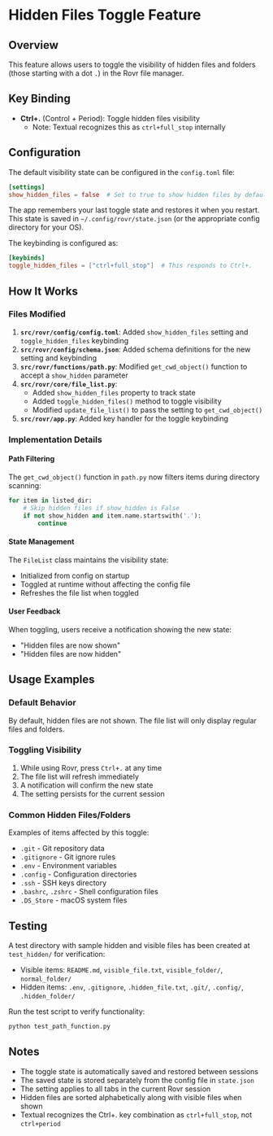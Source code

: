 # Hidden Files Toggle Feature

## Overview
This feature allows users to toggle the visibility of hidden files and folders (those starting with a dot `.`) in the Rovr file manager.

## Key Binding
- **Ctrl+.** (Control + Period): Toggle hidden files visibility
  - Note: Textual recognizes this as `ctrl+full_stop` internally

## Configuration
The default visibility state can be configured in the `config.toml` file:

```toml
[settings]
show_hidden_files = false  # Set to true to show hidden files by default
```

The app remembers your last toggle state and restores it when you restart. This state is saved in `~/.config/rovr/state.json` (or the appropriate config directory for your OS).

The keybinding is configured as:
```toml
[keybinds]
toggle_hidden_files = ["ctrl+full_stop"]  # This responds to Ctrl+.
```

## How It Works

### Files Modified
1. **`src/rovr/config/config.toml`**: Added `show_hidden_files` setting and `toggle_hidden_files` keybinding
2. **`src/rovr/config/schema.json`**: Added schema definitions for the new setting and keybinding
3. **`src/rovr/functions/path.py`**: Modified `get_cwd_object()` function to accept a `show_hidden` parameter
4. **`src/rovr/core/file_list.py`**: 
   - Added `show_hidden_files` property to track state
   - Added `toggle_hidden_files()` method to toggle visibility
   - Modified `update_file_list()` to pass the setting to `get_cwd_object()`
5. **`src/rovr/app.py`**: Added key handler for the toggle keybinding

### Implementation Details

#### Path Filtering
The `get_cwd_object()` function in `path.py` now filters items during directory scanning:
```python
for item in listed_dir:
    # Skip hidden files if show_hidden is False
    if not show_hidden and item.name.startswith('.'):
        continue
```

#### State Management
The `FileList` class maintains the visibility state:
- Initialized from config on startup
- Toggled at runtime without affecting the config file
- Refreshes the file list when toggled

#### User Feedback
When toggling, users receive a notification showing the new state:
- "Hidden files are now shown"
- "Hidden files are now hidden"

## Usage Examples

### Default Behavior
By default, hidden files are not shown. The file list will only display regular files and folders.

### Toggling Visibility
1. While using Rovr, press `Ctrl+.` at any time
2. The file list will refresh immediately
3. A notification will confirm the new state
4. The setting persists for the current session

### Common Hidden Files/Folders
Examples of items affected by this toggle:
- `.git` - Git repository data
- `.gitignore` - Git ignore rules
- `.env` - Environment variables
- `.config` - Configuration directories
- `.ssh` - SSH keys directory
- `.bashrc`, `.zshrc` - Shell configuration files
- `.DS_Store` - macOS system files

## Testing
A test directory with sample hidden and visible files has been created at `test_hidden/` for verification:
- Visible items: `README.md`, `visible_file.txt`, `visible_folder/`, `normal_folder/`
- Hidden items: `.env`, `.gitignore`, `.hidden_file.txt`, `.git/`, `.config/`, `.hidden_folder/`

Run the test script to verify functionality:
```bash
python test_path_function.py
```

## Notes
- The toggle state is automatically saved and restored between sessions
- The saved state is stored separately from the config file in `state.json`
- The setting applies to all tabs in the current Rovr session
- Hidden files are sorted alphabetically along with visible files when shown
- Textual recognizes the Ctrl+. key combination as `ctrl+full_stop`, not `ctrl+period`